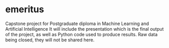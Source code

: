 # emeritus
Capstone project for Postgraduate diploma in Machine Learning and Artificial Intelligence
It will include the presentation which is the final output of the project, as well as Python code used to produce results. Raw data being closed, they will not be shared here.
